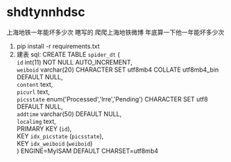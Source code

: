 # shdtynnhdsc
上海地铁一年能坏多少次
瞎写的 爬爬上海地铁微博 年底算一下他一年能坏多少次

1. pip install -r requirements.txt
2. 建表 sql:
CREATE TABLE `spider_dt` (  
  `id` int(11) NOT NULL AUTO_INCREMENT,  
  `weiboid` varchar(20) CHARACTER SET utf8mb4 COLLATE utf8mb4_bin DEFAULT NULL,  
  `content` text,  
  `picurl` text,  
  `picsstate` enum('Processed','Irre','Pending') CHARACTER SET utf8 DEFAULT NULL,  
  `addtime` varchar(50) DEFAULT NULL,  
  `localimg` text,  
  PRIMARY KEY (`id`),  
  KEY `idx_picstate` (`picsstate`),  
  KEY `idx_weiboid` (`weiboid`)  
) ENGINE=MyISAM DEFAULT CHARSET=utf8mb4
